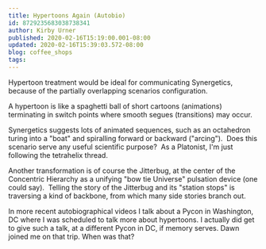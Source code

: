 ```yaml
---
title: Hypertoons Again (Autobio)
id: 8729235683038738341
author: Kirby Urner
published: 2020-02-16T15:19:00.001-08:00
updated: 2020-02-16T15:39:03.572-08:00
blog: coffee_shops
tags: 
---
```


Hypertoon treatment would be ideal for communicating Synergetics, because of the partially overlapping scenarios configuration.

A hypertoon is like a spaghetti ball of short cartoons (animations) terminating in switch points where smooth segues (transitions) may occur.

Synergetics suggests lots of animated sequences, such as an octahedron turing into a "boat" and spiralling forward or backward ("arcing").  Does this scenario serve any useful scientific purpose?  As a Platonist, I'm just following the tetrahelix thread.

Another transformation is of course the Jitterbug, at the center of the Concentric Hierarchy as a unifying "bow tie Universe" pulsation device (one could say).  Telling the story of the Jitterbug and its "station stops" is traversing a kind of backbone, from which many side stories branch out.

In more recent autobiographical videos I talk about a Pycon in Washington, DC where I was scheduled to talk more about hypertoons.  I actually did get to give such a talk, at a different Pycon in DC, if memory serves. Dawn joined me on that trip.  When was that?